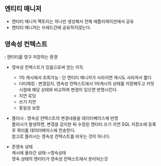 ## 엔티티 매니저
- 엔티티 매니저 팩토리는 하나만 생성해서 전체 애플리케이션에서 공유
- 엔티티 매니저는 쓰레드간에 공유하지않는다.  

## 영속성 컨텍스트  
: 엔티티를 영구 저장하는 환경  

- 영속성 컨텍스트가 있음으로써 얻는 이득  
    - 1차 캐시에서 조회가능 : 단 엔티티 매니저가 사라지면 캐시도 사라져서 짧다  
    - 더티체킹 : 변경감지, 영속성 컨텍스트에서 1차캐시의 상태를 저장해두고 커밋시점에 해당 상태와 비교하여 변경이 있으면 반영시킨다.  
    - 지연 로딩  
    - 쓰기 지연
    - 동일성 보장
    
- 플러시 : 영속성 컨텍스트의 변경내용을 데이터베이스에 반영  
플러시가 발생하면, 변경을 감지한 뒤 수정된 엔티티 쓰기 지연 SQL 저장소에 등록 후 쿼리를 데이터베이스에 전송한다.  
참고로 플러시는 영속성 컨텍스트를 비우는 것이 아니다.  

- 준영속 상태  
캐시에 올라간 상태->영속상태  
영속 상태의 엔티티가 영속성 컨텍스트에서 분리되는것  
